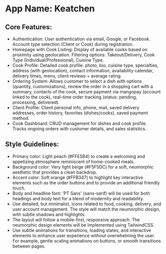 # **App Name**: Keatchen

## Core Features:

- Authentication: User authentication via email, Google, or Facebook. Account type selection (Client or Cook) during registration.
- Homepage with Cook Listing: Display of available cooks based on proximity using geolocation. Filtering options: Takeout/Delivery, Cook Type (Individual/Professional), Cuisine Type.
- Cook Profile: Detailed cook profile: photo, bio, cuisine type, specialties, address (with geolocation), contact information, availability calendar, delivery times, menu, client reviews + average rating.
- Ordering System: Allows customer to select a dish with options (quantity, customizations), review the order in a shopping cart with a summary, contacts of the cook, secure payment via mangopay (account linked to the cook), real-time order tracking (status: pending, processing, delivered).
- Client Profile: Client personal info, phone, mail, saved delivery addresses, order history, favorites (dishes/cooks), saved payment method.
- Cook Dashboard: CRUD management for dishes and cook profile. Tracks ongoing orders with customer details, and sales statistics.

## Style Guidelines:

- Primary color: Light peach (#FFE5B4) to create a welcoming and appetizing atmosphere reminiscent of home-cooked meals.
- Background color: Very light beige (#F5F5DC) for a soft, neumorphic aesthetic that provides a clean backdrop.
- Accent color: Soft orange (#FFB347) to highlight key interactive elements such as the order buttons and to provide an additional friendly touch.
- Body and headline font: 'PT Sans' (sans-serif) will be used for both headings and body text for a blend of modernity and readability.
- Use detailed, but minimalist, icons related to food, cooking, delivery, and user account management. The style will match the neumorphic design, with subtle shadows and highlights.
- The layout will follow a mobile-first, responsive approach. The neumorphic design elements will be implemented using TailwindCSS.
- Use subtle animations for transitions, loading states, and interactive elements to enhance user experience without overwhelming the user. For example, gentle scaling animations on buttons, or smooth transitions between pages.